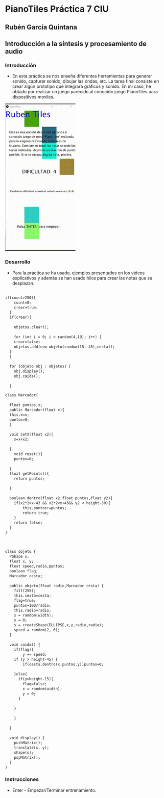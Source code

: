 # PianoTiles Práctica 7 CIU

## Rubén García Quintana

## Introducción a la síntesis y procesamiento de audio

### Introducción
- En esta práctica se nos enseña diferentes herramientas para generar sonido, capturar sonido, dibujar las ondas, etc. La tarea final consiste en crear algún prototipo que integrara gráficos y sonido. En mi caso, he obtado por realizar un juego parecido al conocido juego PianoTiles para dispositivos moviles.

![](gifPiano.gif)

### Desarrollo

- Para la práctica se ha usado, ejemplos presentados en los videos explicativos y además se han usado hilos para crear las notas que se desplazan.



```

if(count>250){
    count=0;
    crear=true;
  }
  if(crear){
    
    objetos.clear();
    
    for (int i = 0; i < random(4,10); i++) {
    crear=false;
    objetos.add(new objeto(random(15, 45),cesta));
  }
  }

  for (objeto obj : objetos) {
    obj.display();
    obj.caida();
    
  }

```
```
class Marcador{

  float puntos,x;
  public Marcador(float x){
  this.x=x;
  puntos=0;
  }  
  
  void setX(float x2){
    x=x+x2;

  }
    void reset(){
    puntos=0;

  }
  float getPoints(){
    return puntos;

  }

  boolean dentro(float x2,float puntos,float y2){
    if(x2*2>x-43 && x2*2<x+43&& y2 < height-30){
        this.puntos+=puntos;
        return true;
    }
    return false;
  }
}
```



```


class objeto {
  PShape s;
  float x, y;
  float speed,radio,puntos;
  boolean flag;
  Marcador cesta;

  public objeto(float radio,Marcador cesta) {
    fill(255);
    this.cesta=cesta;
    flag=true;
    puntos=100/radio;
    this.radio=radio;
    x = random(width);
    y = 0; 
    s = createShape(ELLIPSE,x,y,radio,radio);
    speed = random(2, 6);
  }
  
  void caida() {
    if(flag){
        y += speed;
    if (y > height-45) {
        if(cesta.dentro(x,puntos,y))puntos=0;

    }else{
      if(y>height-15){ 
        flag=false;
        x = random(width);
        y = 0; 
      }

    }
    
    }

  }
  
  void display() {
    pushMatrix();
    translate(x, y);
    shape(s);
    popMatrix();
  }
}
```




### Instrucciones
  - Enter - Empezar/Terminar entrenamiento.


